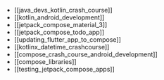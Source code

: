 - [[java_devs_kotlin_crash_course]]
- [[kotlin_android_development]]
- [[jetpack_compose_material_3]]
- [[jetpack_compose_todo_app]]
- [[updating_flutter_app_to_compose]]
- [[kotlinx_datetime_crashcourse]]
- [[compose_crash_course_android_development]]
- [[compose_libraries]]
- [[testing_jetpack_compose_apps]]
